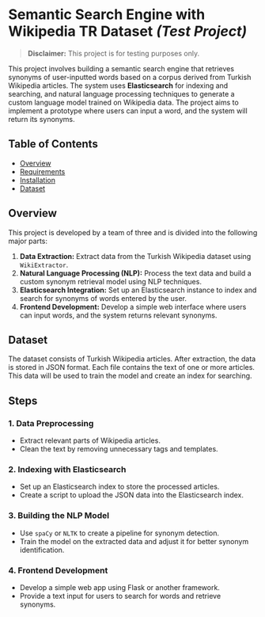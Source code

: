 # Semantic Search Engine with Wikipedia TR Dataset *(Test Project)*

> **Disclaimer:** This project is for testing purposes only.

This project involves building a semantic search engine that retrieves synonyms of user-inputted words based on a corpus derived from Turkish Wikipedia articles. The system uses **Elasticsearch** for indexing and searching, and natural language processing techniques to generate a custom language model trained on Wikipedia data. The project aims to implement a prototype where users can input a word, and the system will return its synonyms.

## Table of Contents
- [Overview](#overview)
- [Requirements](#requirements)
- [Installation](#installation)
- [Dataset](#dataset)

## Overview
This project is developed by a team of three and is divided into the following major parts:
1. **Data Extraction:** Extract data from the Turkish Wikipedia dataset using `WikiExtractor`.
2. **Natural Language Processing (NLP):** Process the text data and build a custom synonym retrieval model using NLP techniques.
3. **Elasticsearch Integration:** Set up an Elasticsearch instance to index and search for synonyms of words entered by the user.
4. **Frontend Development:** Develop a simple web interface where users can input words, and the system returns relevant synonyms.

## Dataset
The dataset consists of Turkish Wikipedia articles. After extraction, the data is stored in JSON format. Each file contains the text of one or more articles. This data will be used to train the model and create an index for searching.

## Steps

### 1. **Data Preprocessing**
   - Extract relevant parts of Wikipedia articles.
   - Clean the text by removing unnecessary tags and templates.

### 2. **Indexing with Elasticsearch**
   - Set up an Elasticsearch index to store the processed articles.
   - Create a script to upload the JSON data into the Elasticsearch index.

### 3. **Building the NLP Model**
   - Use `spaCy` or `NLTK` to create a pipeline for synonym detection.
   - Train the model on the extracted data and adjust it for better synonym identification.

### 4. **Frontend Development**
   - Develop a simple web app using Flask or another framework.
   - Provide a text input for users to search for words and retrieve synonyms.
